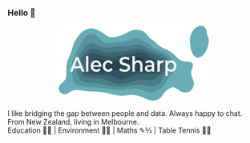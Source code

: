 ### Hello 👋
<p style="text-align:center;">
  <img src="density_plot_w_name.png" width="300" height="150"/>
<p/>
I like bridging the gap between people and data. Always happy to chat.<br/>
From New Zealand, living in Melbourne.<br/>
Education 🧠💭 | Environment 🌿🐛 | Maths ✎⅔ | Table Tennis 🏓🏓
